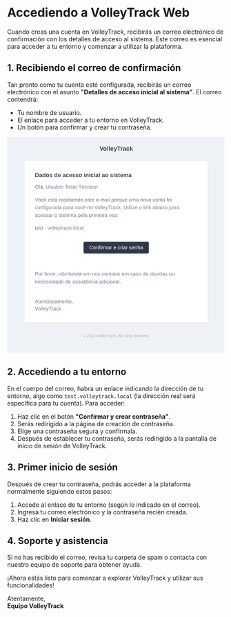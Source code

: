 # Accediendo a VolleyTrack Web

Cuando creas una cuenta en VolleyTrack, recibirás un correo electrónico de confirmación con los detalles de acceso al sistema. Este correo es esencial para acceder a tu entorno y comenzar a utilizar la plataforma.

## 1. Recibiendo el correo de confirmación

Tan pronto como tu cuenta esté configurada, recibirás un correo electrónico con el asunto **"Detalles de acceso inicial al sistema"**. El correo contendrá:

- Tu nombre de usuario.
- El enlace para acceder a tu entorno en VolleyTrack.
- Un botón para confirmar y crear tu contraseña.

![Correo de confirmación](./images/email-confirmation.png)

## 2. Accediendo a tu entorno

En el cuerpo del correo, habrá un enlace indicando la dirección de tu entorno, algo como `test.volleytrack.local` (la dirección real será específica para tu cuenta). Para acceder:

1. Haz clic en el botón **"Confirmar y crear contraseña"**.
2. Serás redirigido a la página de creación de contraseña.
3. Elige una contraseña segura y confírmala.
4. Después de establecer tu contraseña, serás redirigido a la pantalla de inicio de sesión de VolleyTrack.

## 3. Primer inicio de sesión

Después de crear tu contraseña, podrás acceder a la plataforma normalmente siguiendo estos pasos:

1. Accede al enlace de tu entorno (según lo indicado en el correo).
2. Ingresa tu correo electrónico y la contraseña recién creada.
3. Haz clic en **Iniciar sesión**.

## 4. Soporte y asistencia

Si no has recibido el correo, revisa tu carpeta de spam o contacta con nuestro equipo de soporte para obtener ayuda.

¡Ahora estás listo para comenzar a explorar VolleyTrack y utilizar sus funcionalidades!

Atentamente,  
**Equipo VolleyTrack**
